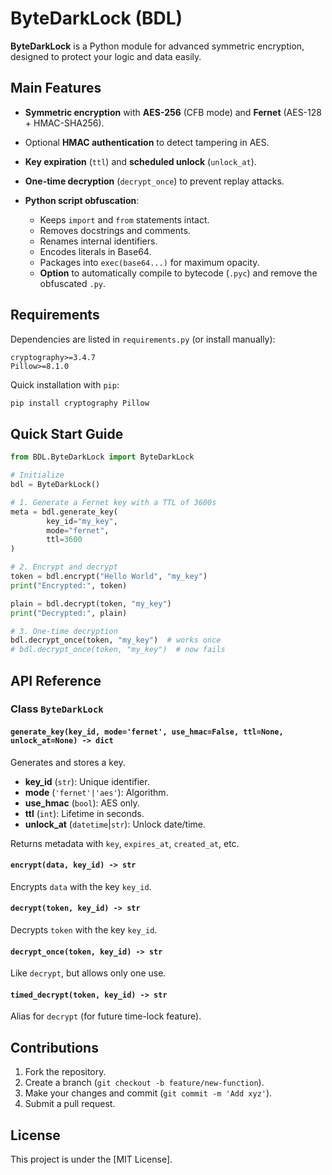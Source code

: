 # ByteDarkLock (BDL)

**ByteDarkLock** is a Python module for advanced symmetric encryption, designed to protect your logic and data easily.

## Main Features

* **Symmetric encryption** with **AES-256** (CFB mode) and **Fernet** (AES-128 + HMAC-SHA256).
* Optional **HMAC authentication** to detect tampering in AES.
* **Key expiration** (`ttl`) and **scheduled unlock** (`unlock_at`).
* **One-time decryption** (`decrypt_once`) to prevent replay attacks.
* **Python script obfuscation**:

    * Keeps `import` and `from` statements intact.
    * Removes docstrings and comments.
    * Renames internal identifiers.
    * Encodes literals in Base64.
    * Packages into `exec(base64...)` for maximum opacity.
    * **Option** to automatically compile to bytecode (`.pyc`) and remove the obfuscated `.py`.

## Requirements

Dependencies are listed in `requirements.py` (or install manually):

```text
cryptography>=3.4.7
Pillow>=8.1.0
```

Quick installation with `pip`:

```bash
pip install cryptography Pillow
```

## Quick Start Guide

```python
from BDL.ByteDarkLock import ByteDarkLock

# Initialize
bdl = ByteDarkLock()

# 1. Generate a Fernet key with a TTL of 3600s
meta = bdl.generate_key(
        key_id="my_key",
        mode="fernet",
        ttl=3600
)

# 2. Encrypt and decrypt
token = bdl.encrypt("Hello World", "my_key")
print("Encrypted:", token)

plain = bdl.decrypt(token, "my_key")
print("Decrypted:", plain)

# 3. One-time decryption
bdl.decrypt_once(token, "my_key")  # works once
# bdl.decrypt_once(token, "my_key")  # now fails
```

## API Reference

### Class `ByteDarkLock`

#### `generate_key(key_id, mode='fernet', use_hmac=False, ttl=None, unlock_at=None) -> dict`

Generates and stores a key.

* **key\_id** (`str`): Unique identifier.
* **mode** (`'fernet'|'aes'`): Algorithm.
* **use\_hmac** (`bool`): AES only.
* **ttl** (`int`): Lifetime in seconds.
* **unlock\_at** (`datetime`|`str`): Unlock date/time.

Returns metadata with `key`, `expires_at`, `created_at`, etc.

#### `encrypt(data, key_id) -> str`

Encrypts `data` with the key `key_id`.

#### `decrypt(token, key_id) -> str`

Decrypts `token` with the key `key_id`.

#### `decrypt_once(token, key_id) -> str`

Like `decrypt`, but allows only one use.

#### `timed_decrypt(token, key_id) -> str`

Alias for `decrypt` (for future time-lock feature).

## Contributions

1. Fork the repository.
2. Create a branch (`git checkout -b feature/new-function`).
3. Make your changes and commit (`git commit -m 'Add xyz'`).
4. Submit a pull request.

## License

This project is under the \[MIT License].